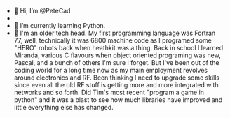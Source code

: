 - 👋 Hi, I’m @PeteCad
- 
- 🌱 I’m currently learning Python.
- :horse: I'm an older tech head. My first programming language was Fortran 77, well, technically it was 6800 machine code as I programed some "HERO" robots back when heathkit was a thing. Back in school I learned Miranda, various C flavours when object oriented programing was new, Pascal, and a bunch of others I'm sure I forget. But I've been out of the coding world for a long time now as my main employment revolves around electronics and RF. Been thinking I need to upgrade some skills since even all the old RF stuff is getting more and more integrated with networks and so forth. Did Tim's most recent "program a game in python" and it was a blast to see how much libraries have improved and little everything else has changed.

<!---
PeteCad/PeteCad is a ✨ special ✨ repository because its `README.md` (this file) appears on your GitHub profile.
You can click the Preview link to take a look at your changes.
--->
